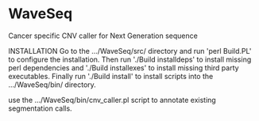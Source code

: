 WaveSeq
=======

Cancer specific CNV caller for Next Generation sequence


INSTALLATION
Go to the .../WaveSeq/src/ directory and run 'perl Build.PL' to configure the
installation.  Then run './Build installdeps' to install missing perl
dependencies and './Build installexes' to install missing third party
executables.  Finally run './Build install' to install scripts into the
.../WaveSeq/bin/ directory.

use the .../WaveSeq/bin/cnv_caller.pl script to annotate existing segmentation
calls.
